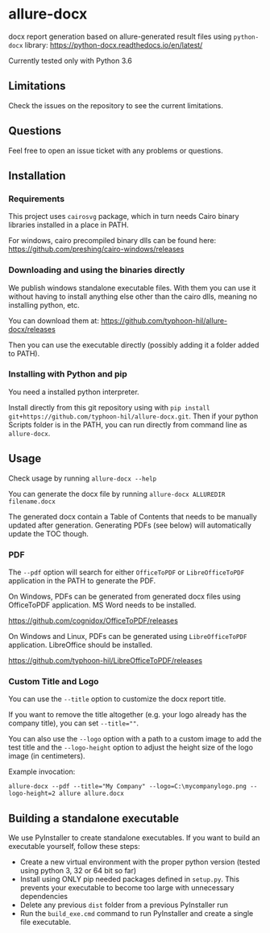 # allure-docx
docx report generation based on allure-generated result files using `python-docx` library:
https://python-docx.readthedocs.io/en/latest/

Currently tested only with Python 3.6

## Limitations
Check the issues on the repository to see the current limitations.

## Questions

Feel free to open an issue ticket with any problems or questions.

## Installation

### Requirements
This project uses `cairosvg` package, which in turn needs Cairo binary libraries installed in a place in PATH.

For windows, cairo precompiled binary dlls can be found here:
https://github.com/preshing/cairo-windows/releases

### Downloading and using the binaries directly
We publish windows standalone executable files. With them you can use it without having to install anything else other than the cairo dlls, meaning no installing python, etc.

You can download them at: https://github.com/typhoon-hil/allure-docx/releases

Then you can use the executable directly (possibly adding it a folder added to PATH).

### Installing with Python and pip
You need a installed python interpreter.

Install directly from this git repository using with `pip install git+https://github.com/typhoon-hil/allure-docx.git`. Then if your python Scripts folder is in the PATH, you can run directly from command line as `allure-docx`.

## Usage
Check usage by running `allure-docx --help`

You can generate the docx file by running `allure-docx ALLUREDIR filename.docx`

The generated docx contain a Table of Contents that needs to be manually updated after generation. Generating PDFs (see below) will automatically update the TOC though.

### PDF
The `--pdf` option will search for either `OfficeToPDF` or `LibreOfficeToPDF` application in the PATH to generate the PDF.

On Windows, PDFs can be generated from generated docx files using OfficeToPDF application. MS Word needs to be installed.

https://github.com/cognidox/OfficeToPDF/releases

On Windows and Linux, PDFs can be generated using `LibreOfficeToPDF` application. LibreOffice should be installed.

https://github.com/typhoon-hil/LibreOfficeToPDF/releases

### Custom Title and Logo
You can use the `--title` option to customize the docx report title.
 
If you want to remove the title altogether (e.g. your logo already has the company title), you can set `--title=""`.

You can also use the `--logo` option with a path to a custom image to add the test title and the `--logo-height` option to adjust the height size of the logo image (in centimeters).

Example invocation:

`allure-docx --pdf --title="My Company" --logo=C:\mycompanylogo.png --logo-height=2 allure allure.docx`

## Building a standalone executable
We use PyInstaller to create standalone executables. If you want to build an executable yourself, follow these steps:
- Create a new virtual environment with the proper python version (tested using python 3, 32 or 64 bit so far)
- Install using ONLY pip needed packages defined in `setup.py`. This prevents your executable to become too large with unnecessary dependencies
- Delete any previous `dist` folder from a previous PyInstaller run
- Run the `build_exe.cmd` command to run PyInstaller and create a single file executable.


